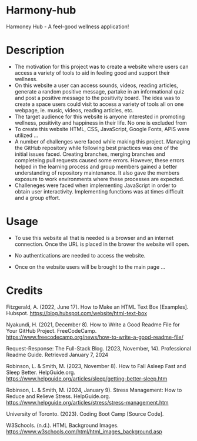 # Harmony-hub
Harmoney Hub - A feel-good wellness application!

# Description
- The motivation for this project was to create a website where users can access a variety of tools to aid in feeling good and support their wellness. 
- On this website a user can access sounds, videos, reading articles, generate a random positive message, partake in an informational quiz and post a positive message to the positivity board. The idea was to create a space users could visit to access a variety of tools all on one webpage, ie. music, videos, reading articles, etc. 
- The target audience for this website is anyone interested in promoting wellness, positivity and happiness in their life. No one is excluded from 
- To create this website HTML, CSS, JavaScript, Google Fonts, APIS were utilized ...
- A number of challenges were faced while making this project. Managing the GitHub repository while following best practices was one of the initial issues faced. Creating branches, merging branches and completeing pull requests caused some errors. However, these errors helped in the learning process and group members gained a better understanding of repository maintenance. It also gave the members exposure to work environments where these processes are expected. 
- Challeneges were faced when implementing JavaScript in order to obtain user interactivity. Implementing functions was at times difficult and a group effort.  


# Usage

- To use this website all that is needed is a browser and an internet connection. Once the URL is placed in the brower the website will open.

- No authentications are needed to access the website.

- Once on the website users will be brought to the main page ... 

# Credits

Fitzgerald, A. (2022, June 17). How to Make an HTML Text Box [Examples]. Hubspot. https://blog.hubspot.com/website/html-text-box

Nyakundi, H. (2021, December 8). How to Write a Good Readme File for Your GitHub Project. FreeCodeCamp. https://www.freecodecamp.org/news/how-to-write-a-good-readme-file/

Request-Response: The Full-Stack Blog. (2023, November, 14). Professional Readme Guide. Retrieved January 7, 2024

Robinson, L. & Smith, M. (2023, November 8). How to Fall Asleep Fast and Sleep Better. HelpGuide.org. https://www.helpguide.org/articles/sleep/getting-better-sleep.htm

Robinson, L. & Smith, M. (2024, January 9). Stress Management: How to Reduce and Relieve Stress. HelpGuide.org. https://www.helpguide.org/articles/stress/stress-management.htm

University of Toronto. (2023). Coding Boot Camp [Source Code].

W3Schools. (n.d.). HTML Background Images. https://www.w3schools.com/html/html_images_background.asp


